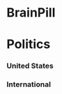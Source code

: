 # BrainPill

<html>
<head>
 <title>Brain Pill</title>

</head>

<h1>Politics</h1>

<h3>United States</h2>
<h3>International</h2>






</html>
